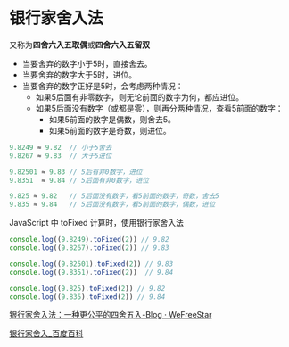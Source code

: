 # 银行家舍入法

又称为**四舍六入五取偶**或**四舍六入五留双**

- 当要舍弃的数字小于5时，直接舍去。
- 当要舍弃的数字大于5时，进位。
- 当要舍弃的数字正好是5时，会考虑两种情况：
  - 如果5后面有非零数字，则无论前面的数字为何，都应进位。
  - 如果5后面没有数字（或都是零），则再分两种情况，查看5前面的数字：
    - 如果5前面的数字是偶数，则舍去5。
    - 如果5前面的数字是奇数，则进位。

```js
9.8249 ≈ 9.82  // 小于5舍去
9.8267 ≈ 9.83  // 大于5进位

9.82501 ≈ 9.83 // 5后有非0数字，进位
9.8351  ≈ 9.84 // 5后面有非0数字，进位

9.825 ≈ 9.82   // 5后面没有数字，看5前面的数字，奇数，舍去5
9.835 ≈ 9.84   // 5后面没有数字，看5前面的数字，偶数，进位 
```

JavaScript 中 toFixed 计算时，使用银行家舍入法

```js
console.log((9.8249).toFixed(2)) // 9.82
console.log((9.8267).toFixed(2)) // 9.83

console.log((9.82501).toFixed(2)) // 9.83
console.log((9.8351).toFixed(2))  // 9.84

console.log((9.825).toFixed(2)) // 9.82
console.log((9.835).toFixed(2)) // 9.84
```

[银行家舍入法：一种更公平的四舍五入-Blog · WeFreeStar](https://blog.wefreestar.com/archives/bank-rounding-fairer-approach)

[银行家舍入_百度百科](https://baike.baidu.com/item/%E9%93%B6%E8%A1%8C%E5%AE%B6%E8%88%8D%E5%85%A5/4781630)
